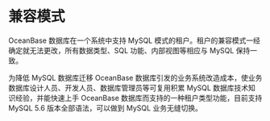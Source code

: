 兼容模式 
=========================



OceanBase 数据库在一个系统中支持 MySQL 模式的租户。租户的兼容模式一经确定就无法更改，所有数据类型、SQL 功能、内部视图等相应与 MySQL 保持一致。

为降低 MySQL 数据库迁移 OceanBase 数据库引发的业务系统改造成本，使业务数据库设计人员、开发人员、数据库管理员等可复用积累 MySQL 数据库技术知识经验，并能快速上手 OceanBase 数据库而支持的一种租户类型功能，目前支持 MySQL 5.6 版本全部语法，可以做到 MySQL 业务无缝切换。
